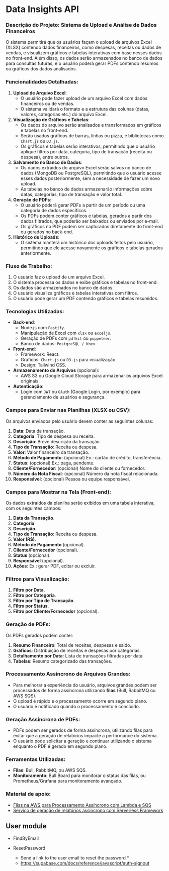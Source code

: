 # Data Insights API

### **Descrição do Projeto: Sistema de Upload e Análise de Dados Financeiros**

O sistema permitirá que os usuários façam o upload de arquivos Excel (XLSX) contendo dados financeiros, como despesas, receitas ou dados de vendas, e visualizem gráficos e tabelas interativas com base nesses dados no front-end. Além disso, os dados serão armazenados no banco de dados para consultas futuras, e o usuário poderá gerar PDFs contendo resumos ou gráficos dos dados analisados.

### **Funcionalidades Detalhadas**:

1. **Upload de Arquivo Excel**:
    - O usuário pode fazer upload de um arquivo Excel com dados financeiros ou de vendas.
    - O sistema validará o formato e a estrutura das colunas (datas, valores, categorias etc.) do arquivo Excel.
2. **Visualização de Gráficos e Tabelas**:
    - Os dados do arquivo serão analisados e transformados em gráficos e tabelas no front-end.
    - Serão usados gráficos de barras, linhas ou pizza, e bibliotecas como `Chart.js` ou `D3.js`.
    - Os gráficos e tabelas serão interativos, permitindo que o usuário aplique filtros por data, categoria, tipo de transação (receita ou despesa), entre outros.
3. **Salvamento no Banco de Dados**:
    - Os dados extraídos do arquivo Excel serão salvos no banco de dados (MongoDB ou PostgreSQL), permitindo que o usuário acesse esses dados posteriormente, sem a necessidade de fazer um novo upload.
    - As tabelas no banco de dados armazenarão informações sobre datas, categorias, tipo de transação e valor total.
4. **Geração de PDFs**:
    - O usuário poderá gerar PDFs a partir de um período ou uma categoria de dados específicos.
    - Os PDFs podem conter gráficos e tabelas, gerados a partir dos dados filtrados, que poderão ser baixados ou enviados por e-mail.
    - Os gráficos no PDF podem ser capturados diretamente do front-end ou gerados no back-end.
5. **Histórico de Uploads**:
    - O sistema manterá um histórico dos uploads feitos pelo usuário, permitindo que ele acesse novamente os gráficos e tabelas gerados anteriormente.

### **Fluxo de Trabalho**:

1. O usuário faz o upload de um arquivo Excel.
2. O sistema processa os dados e exibe gráficos e tabelas no front-end.
3. Os dados são armazenados no banco de dados.
4. O usuário visualiza gráficos e tabelas interativas com filtros.
5. O usuário pode gerar um PDF contendo gráficos e tabelas resumidos.

### **Tecnologias Utilizadas**:

- **Back-end**:
    - Node.js com `Fastify`.
    - Manipulação de Excel com `xlsx` ou `exceljs`.
    - Geração de PDFs com `pdfkit` ou `puppeteer`.
    - Banco de dados: `PostgreSQL / Knex`
- **Front-end**:
    - Framework: React.
    - Gráficos: `Chart.js` ou `D3.js` para visualização.
    - Design: Tailwind CSS.
- **Armazenamento de Arquivos** (opcional):
    - AWS S3 ou Google Cloud Storage para armazenar os arquivos Excel originais.
- **Autenticação**:
    - Login com `JWT` ou `OAuth` (Google Login, por exemplo) para gerenciamento de usuários e segurança.

### **Campos para Enviar nas Planilhas (XLSX ou CSV)**:

Os arquivos enviados pelo usuário devem conter as seguintes colunas:

1. **Data**: Data da transação.
2. **Categoria**: Tipo de despesa ou receita.
3. **Descrição**: Breve descrição da transação.
4. **Tipo de Transação**: Receita ou despesa.
5. **Valor**: Valor financeiro da transação.
6. **Método de Pagamento**: (opcional) Ex.: cartão de crédito, transferência.
7. **Status**: (opcional) Ex.: paga, pendente.
8. **Cliente/Fornecedor**: (opcional) Nome do cliente ou fornecedor.
9. **Número da Nota Fiscal**: (opcional) Número da nota fiscal relacionada.
10. **Responsável**: (opcional) Pessoa ou equipe responsável.

### **Campos para Mostrar na Tela (Front-end)**:

Os dados extraídos da planilha serão exibidos em uma tabela interativa, com os seguintes campos:

1. **Data da Transação**.
2. **Categoria**.
3. **Descrição**.
4. **Tipo de Transação**: Receita ou despesa.
5. **Valor (R$)**.
6. **Método de Pagamento** (opcional).
7. **Cliente/Fornecedor** (opcional).
8. **Status** (opcional).
9. **Responsável** (opcional).
10. **Ações**: Ex.: gerar PDF, editar ou excluir.

### **Filtros para Visualização**:

1. **Filtro por Data**.
2. **Filtro por Categoria**.
3. **Filtro por Tipo de Transação**.
4. **Filtro por Status**.
5. **Filtro por Cliente/Fornecedor** (opcional).

### **Geração de PDFs**:

Os PDFs gerados podem conter:

1. **Resumo Financeiro**: Total de receitas, despesas e saldo.
2. **Gráficos**: Distribuição de receitas e despesas por categorias.
3. **Detalhamento por Data**: Lista de transações filtradas por data.
4. **Tabelas**: Resumo categorizado das transações.

### **Processamento Assíncrono de Arquivos Grandes**:

- Para melhorar a experiência do usuário, arquivos grandes podem ser processados de forma assíncrona utilizando **filas** (Bull, RabbitMQ ou AWS SQS).
- O upload é rápido e o processamento ocorre em segundo plano.
- O usuário é notificado quando o processamento é concluído.

### **Geração Assíncrona de PDFs**:

- PDFs podem ser gerados de forma assíncrona, utilizando filas para evitar que a geração de relatórios impacte a performance do sistema.
- O usuário pode solicitar a geração e continuar utilizando o sistema enquanto o PDF é gerado em segundo plano.

### **Ferramentas Utilizadas**:

- **Filas**: Bull, RabbitMQ, ou AWS SQS.
- **Monitoramento**: Bull Board para monitorar o status das filas, ou Prometheus/Grafana para monitoramento avançado.

### Material de apoio:

- [Filas na AWS para Processamento Assíncrono com Lambda e SQS](https://www.youtube.com/live/Cwg8iiAMSSs)
- [Serviço de geração de relatórios assíncrono com Serverless Framework](https://www.youtube.com/live/DzMEmd4hsRA)


## User module
- FindByEmail

- ResetPassword
  - Send a link to the user email to reset the password *
  - https://supabase.com/docs/reference/javascript/auth-signout
